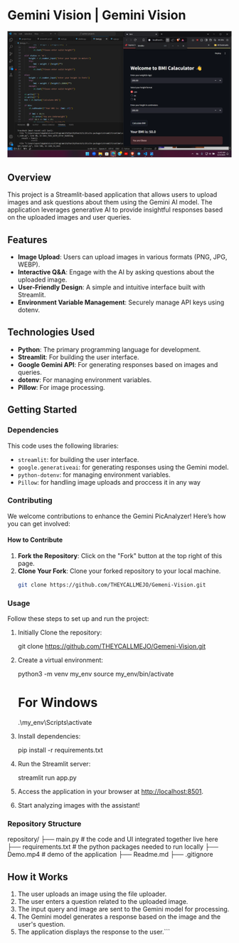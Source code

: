 # Gemini Vision | Gemini Vision


![Demo Image](https://raw.githubusercontent.com/THEYCALLMEJO/BMI-calculator/master/demo.png)
## Overview 

This project is a Streamlit-based application that allows users to upload images and ask questions about them using the Gemini AI model. The application leverages generative AI to provide insightful responses based on the uploaded images and user queries.

## Features
- **Image Upload**: Users can upload images in various formats (PNG, JPG, WEBP).
- **Interactive Q&A**: Engage with the AI by asking questions about the uploaded image.
- **User-Friendly Design**: A simple and intuitive interface built with Streamlit.
- **Environment Variable Management**: Securely manage API keys using dotenv.

## Technologies Used
- **Python**: The primary programming language for development.
- **Streamlit**: For building the user interface.
- **Google Gemini API**: For generating responses based on images and queries.
- **dotenv**: For managing environment variables.
- **Pillow**: For image processing.

## Getting Started

### Dependencies

This code uses the following libraries:

- `streamlit`: for building the user interface.
- `google.generativeai`: for generating responses using the Gemini model.
- `python-dotenv`: for managing environment variables.
- `Pillow`: for handling image uploads and proccess it in any way

### Contributing

We welcome contributions to enhance the Gemini PicAnalyzer! Here’s how you can get involved:

#### How to Contribute
1. **Fork the Repository**: Click on the "Fork" button at the top right of this page.
2. **Clone Your Fork**: Clone your forked repository to your local machine.
   ```bash
   git clone https://github.com/THEYCALLMEJO/Gemeni-Vision.git

### Usage

Follow these steps to set up and run the project:
1. Initially Clone the repository:
   
   git clone https://github.com/THEYCALLMEJO/Gemeni-Vision.git
   

2. Create a virtual environment:
   
   python3 -m venv my_env
   source my_env/bin/activate 
   # For Windows
   .\my_env\Scripts\activate 
   

3. Install dependencies:
   
   pip install -r requirements.txt
   

4. Run the Streamlit server:
   
   streamlit run app.py
   

5. Access the application in your browser at [http://localhost:8501](http://localhost:8501).

6. Start analyzing images with the assistant!

### Repository Structure
repository/
├── main.py                       # the code and UI integrated together live here
├── requirements.txt             # the python packages needed to run locally
├── Demo.mp4              # demo of the application
├── Readme.md
├── .gitignore

## How it Works
1. The user uploads an image using the file uploader.
2. The user enters a question related to the uploaded image.
3. The input query and image are sent to the Gemini model for processing.
4. The Gemini model generates a response based on the image and the user's question.
5. The application displays the response to the user.```
